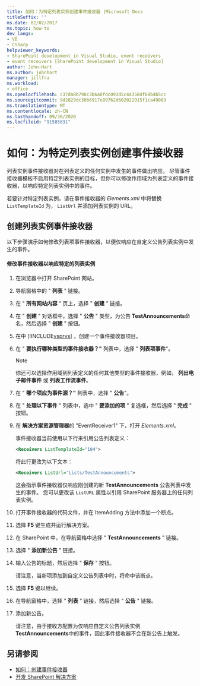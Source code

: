 ```yaml
---
title: 如何：为特定列表实例创建事件接收器 |Microsoft Docs
titleSuffix: ''
ms.date: 02/02/2017
ms.topic: how-to
dev_langs:
- VB
- CSharp
helpviewer_keywords:
- SharePoint development in Visual Studio, event receivers
- event receivers [SharePoint development in Visual Studio]
author: John-Hart
ms.author: johnhart
manager: jillfra
ms.workload:
- office
ms.openlocfilehash: c37da8b798c3b6a0fdc093d5c443584f68b4b5cc
ms.sourcegitcommit: 9d2829dc30b6917e89762d602022915f1ca49089
ms.translationtype: MT
ms.contentlocale: zh-CN
ms.lasthandoff: 09/30/2020
ms.locfileid: "91585831"
---
```

# <a name="how-to-create-an-event-receiver-for-a-specific-list-instance"></a>如何：为特定列表实例创建事件接收器
  列表实例事件接收器对在列表定义的任何实例中发生的事件做出响应。 尽管事件接收器模板不启用特定列表实例的目标，但你可以修改作用域为列表定义的事件接收器，以响应特定列表实例中的事件。

 若要针对特定列表实例，请在事件接收器的 *Elements.xml* 中将替换 `ListTemplateId` 为， `ListUrl` 并添加列表实例的 URL。

## <a name="create-a-list-instance-event-receiver"></a>创建列表实例事件接收器
 以下步骤演示如何修改列表项事件接收器，以便仅响应在自定义公告列表实例中发生的事件。

#### <a name="to-modify-an-event-receiver-to-respond-to-a-specific-list-instance"></a>修改事件接收器以响应特定的列表实例

1. 在浏览器中打开 SharePoint 网站。

2. 导航窗格中的 " **列表** " 链接。

3. 在 " **所有网站内容** " 页上，选择 " **创建** " 链接。

4. 在 " **创建** " 对话框中，选择 " **公告** " 类型，为公告 **TestAnnouncements**命名，然后选择 " **创建** " 按钮。

5. 在中 [!INCLUDE[vsprvs](../sharepoint/includes/vsprvs-md.md)] ，创建一个事件接收器项目。

6. 在 " **要执行哪种类型的事件接收器？"** 列表中，选择 " **列表项事件**"。

    > [!NOTE]
    > 你还可以选择作用域到列表定义的任何其他类型的事件接收器，例如， **列出电子邮件事件** 或 **列表工作流事件**。

7. 在 " **哪个项应为事件源？"** 列表中，选择 " **公告**"。

8. 在 " **处理以下事件** " 列表中，选中 " **要添加的项** " 复选框，然后选择 " **完成** " 按钮。

9. 在 **解决方案资源管理器**的 "EventReceiver1" 下，打开 *Elements.xml*。

     事件接收器当前使用以下行来引用公告列表定义：

    ```xml
    <Receivers ListTemplateId="104">
    ```

     将此行更改为以下文本：

    ```xml
    <Receivers ListUrl="Lists/TestAnnouncements">
    ```

     这会指示事件接收器仅响应刚创建的新 **TestAnnouncements** 公告列表中发生的事件。 您可以更改该 `ListURL` 属性以引用 SharePoint 服务器上的任何列表实例。

10. 打开事件接收器的代码文件，并在 ItemAdding 方法中添加一个断点。

11. 选择 **F5** 键生成并运行解决方案。

12. 在 SharePoint 中，在导航窗格中选择 " **TestAnnouncements** " 链接。

13. 选择 " **添加新公告** " 链接。

14. 输入公告的标题，然后选择 " **保存** " 按钮。

     请注意，当新项添加到自定义公告列表中时，将命中该断点。

15. 选择 **F5** 键以继续。

16. 在导航窗格中，选择 " **列表** " 链接，然后选择 " **公告** " 链接。

17. 添加新公告。

     请注意，由于接收方配置为仅响应自定义公告列表实例 **TestAnnouncements**中的事件，因此事件接收器不会在新公告上触发。

## <a name="see-also"></a>另请参阅
- [如何：创建事件接收器](../sharepoint/how-to-create-an-event-receiver.md)
- [开发 SharePoint 解决方案](../sharepoint/developing-sharepoint-solutions.md)
